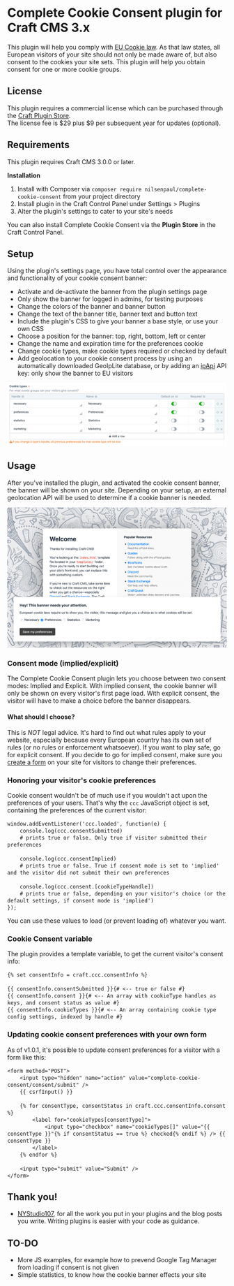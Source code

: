 # Complete Cookie Consent plugin for Craft CMS 3.x

This plugin will help you comply with [EU Cookie law](https://www.privacypolicies.com/blog/eu-cookie-law/). As that law states, all European visitors of your site should not only be made aware of, but also consent to the cookies your site sets. This plugin will help you obtain consent for one or more cookie groups.

## License

This plugin requires a commercial license which can be purchased through the [Craft Plugin Store](https://plugins.craftcms.com/complete-cookie-consent).  
The license fee is $29 plus $9 per subsequent year for updates (optional).

## Requirements

This plugin requires Craft CMS 3.0.0 or later.

**Installation**

1. Install with Composer via `composer require nilsenpaul/complete-cookie-consent` from your project directory
2. Install plugin in the Craft Control Panel under Settings > Plugins
3. Alter the plugin's settings to cater to your site's needs

You can also install Complete Cookie Consent via the **Plugin Store** in the Craft Control Panel.

## Setup
Using the plugin's settings page, you have total control over the appearance and functionality of your cookie consent banner:

  * Activate and de-activate the banner from the plugin settings page
  * Only show the banner for logged in admins, for testing purposes
  * Change the colors of the banner and banner button
  * Change the text of the banner title, banner text and button text
  * Include the plugin's CSS to give your banner a base style, or use your own CSS
  * Choose a position for the banner: top, right, bottom, left or center
  * Change the name and expiration time for the preferences cookie
  * Change cookie types, make cookie types required or checked by default
  * Add geolocation to your cookie consent process by using an automatically downloaded GeoIpLite database, or by adding an [ipApi](https://ipapi.com/) API key: only show the banner to EU visitors
  
![Banner screenshot](resources/img/settings-cookietypes.png)

## Usage

After you've installed the plugin, and activated the cookie consent banner, the banner will be shown on your site. Depending on your setup, an external geolocation API will be used to determine if a cookie banner is needed. 

![Banner screenshot](resources/img/cookie-banner.png)

### Consent mode (implied/explicit)
The Complete Cookie Consent plugin lets you choose between two consent modes: Implied and Explicit. With implied consent, the cookie banner will only be shown on every visitor's first page load. With explicit consent, the visitor will have to make a choice before the banner disappears.

#### What should I choose?
This is *NOT* legal advice. It's hard to find out what rules apply to your website, especially because every European country has its own set of rules (or no rules or enforcement whatsoever). If you want to play safe, go for explicit consent. If you decide to go for implied consent, make sure you [create a form](#updating-cookie-consent-preferences-with-your-own-form) on your site for visitors to change their preferences.

### Honoring your visitor's cookie preferences

Cookie consent wouldn't be of much use if you wouldn't act upon the preferences of your users. That's why the `ccc` JavaScript object is set, containing the preferences of the current visitor:

    window.addEventListener('ccc.loaded', function(e) {
        console.log(ccc.consentSubmitted)
        # prints true or false. Only true if visitor submitted their preferences

        console.log(ccc.consentImplied)
        # prints true or false. True if consent mode is set to 'implied' and the visitor did not submit their own preferences

        console.log(ccc.consent.[cookieTypeHandle])
        # prints true or false, depending on your visitor's choice (or the default settings, if consent mode is 'implied')
    });
    
You can use these values to load (or prevent loading of) whatever you want.

### Cookie Consent variable
The plugin provides a template variable, to get the current visitor's consent info:

    {% set consentInfo = craft.ccc.consentInfo %}
    
    {{ consentInfo.consentSubmitted }}{# <-- true or false #}
    {{ consentInfo.consent }}{# <-- An array with cookieType handles as keys, and consent status as value #}
    {{ consentInfo.cookieTypes }}{# <-- An array containing cookie type config settings, indexed by handle #}

### Updating cookie consent preferences with your own form
As of v1.0.1, it's possible to update consent preferences for a visitor with a form like this:

    <form method="POST">
        <input type="hidden" name="action" value="complete-cookie-consent/consent/submit" />
        {{ csrfInput() }}
 
        {% for consentType, consentStatus in craft.ccc.consentInfo.consent %}
            <label for="cookieTypes[consentType]">
                <input type="checkbox" name="cookieTypes[]" value="{{ consentType }}"{% if consentStatus == true %} checked{% endif %} /> {{ consentType }}
            </label>
        {% endfor %}
 
        <input type="submit" value="Submit" />
    </form>

## Thank you!

  * [NYStudio107](https://github.com/nystudio107), for all the work you put in your plugins and the blog posts you write. Writing plugins is easier with your code as guidance.

## TO-DO
 * More JS examples, for example how to prevend Google Tag Manager from loading if consent is not given
 * Simple statistics, to know how the cookie banner effects your site
